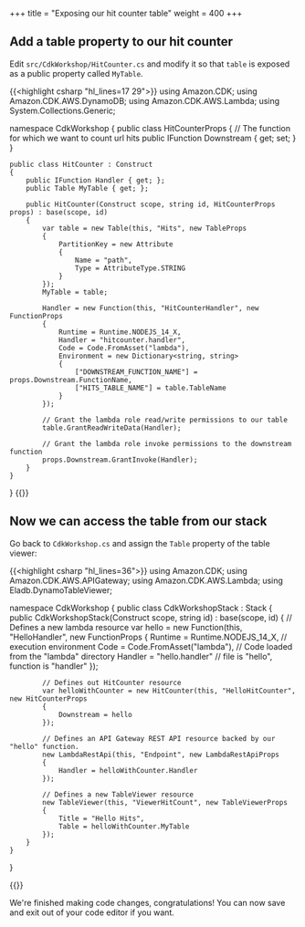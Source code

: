 +++
title = "Exposing our hit counter table"
weight = 400
+++

## Add a table property to our hit counter

Edit `src/CdkWorkshop/HitCounter.cs` and modify it so that `table` is exposed as a public property called `MyTable`.

{{<highlight csharp "hl_lines=17 29">}}
using Amazon.CDK;
using Amazon.CDK.AWS.DynamoDB;
using Amazon.CDK.AWS.Lambda;
using System.Collections.Generic;

namespace CdkWorkshop
{
    public class HitCounterProps
    {
        // The function for which we want to count url hits
        public IFunction Downstream { get; set; }
    }

    public class HitCounter : Construct
    {
        public IFunction Handler { get; };
        public Table MyTable { get; };

        public HitCounter(Construct scope, string id, HitCounterProps props) : base(scope, id)
        {
            var table = new Table(this, "Hits", new TableProps
            {
                PartitionKey = new Attribute
                {
                    Name = "path",
                    Type = AttributeType.STRING
                }
            });
            MyTable = table;

            Handler = new Function(this, "HitCounterHandler", new FunctionProps
            {
                Runtime = Runtime.NODEJS_14_X,
                Handler = "hitcounter.handler",
                Code = Code.FromAsset("lambda"),
                Environment = new Dictionary<string, string>
                {
                    ["DOWNSTREAM_FUNCTION_NAME"] = props.Downstream.FunctionName,
                    ["HITS_TABLE_NAME"] = table.TableName
                }
            });

            // Grant the lambda role read/write permissions to our table
            table.GrantReadWriteData(Handler);

            // Grant the lambda role invoke permissions to the downstream function
            props.Downstream.GrantInvoke(Handler);
        }
    }
}
{{</highlight>}}

## Now we can access the table from our stack

Go back to `CdkWorkshop.cs` and assign the `Table` property of the table viewer:

{{<highlight csharp "hl_lines=36">}}
using Amazon.CDK;
using Amazon.CDK.AWS.APIGateway;
using Amazon.CDK.AWS.Lambda;
using Eladb.DynamoTableViewer;

namespace CdkWorkshop
{
    public class CdkWorkshopStack : Stack
    {
        public CdkWorkshopStack(Construct scope, string id) : base(scope, id)
        {
            // Defines a new lambda resource
            var hello = new Function(this, "HelloHandler", new FunctionProps
            {
                Runtime = Runtime.NODEJS_14_X, // execution environment
                Code = Code.FromAsset("lambda"), // Code loaded from the "lambda" directory
                Handler = "hello.handler" // file is "hello", function is "handler"
            });

            // Defines out HitCounter resource
            var helloWithCounter = new HitCounter(this, "HelloHitCounter", new HitCounterProps
            {
                Downstream = hello
            });

            // Defines an API Gateway REST API resource backed by our "hello" function.
            new LambdaRestApi(this, "Endpoint", new LambdaRestApiProps
            {
                Handler = helloWithCounter.Handler
            });

            // Defines a new TableViewer resource
            new TableViewer(this, "ViewerHitCount", new TableViewerProps
            {
                Title = "Hello Hits",
                Table = helloWithCounter.MyTable
            });
        }
    }
}

{{</highlight>}}

We're finished making code changes, congratulations!
You can now save and exit out of your code editor if you want.
